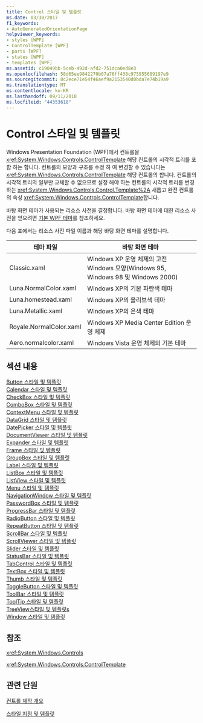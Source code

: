```yaml
---
title: Control 스타일 및 템플릿
ms.date: 03/30/2017
f1_keywords:
- AutoGeneratedOrientationPage
helpviewer_keywords:
- styles [WPF]
- ControlTemplate [WPF]
- parts [WPF]
- states [WPF]
- templates [WPF]
ms.assetid: c19049bb-5ceb-492d-afd2-751dca0ed8e3
ms.openlocfilehash: 58d65ee9842270b07a76ff438c975955689197e9
ms.sourcegitcommit: 8c2ece71e54f46aef9a2153540d0bda7e74b19a9
ms.translationtype: MT
ms.contentlocale: ko-KR
ms.lasthandoff: 09/11/2018
ms.locfileid: "44353618"
---
```

# <a name="control-styles-and-templates"></a>Control 스타일 및 템플릿
Windows Presentation Foundation (WPF)에서 컨트롤을 <xref:System.Windows.Controls.ControlTemplate> 해당 컨트롤의 시각적 트리를 포함 하는 합니다. 컨트롤의 모양과 구조를 수정 하 여 변경할 수 있습니다는 <xref:System.Windows.Controls.ControlTemplate> 해당 컨트롤의 합니다. 컨트롤의 시각적 트리의 일부만 교체할 수 없으므로 설정 해야 하는 컨트롤의 시각적 트리를 변경 하는 <xref:System.Windows.Controls.Control.Template%2A> 새롭고 완전 컨트롤의 속성 <xref:System.Windows.Controls.ControlTemplate>합니다.  
  
 바탕 화면 테마가 사용되는 리소스 사전을 결정합니다. 바탕 화면 테마에 대한 리소스 사전을 얻으려면 [기본 WPF 테마](https://go.microsoft.com/fwlink/?LinkID=158252)를 참조하세요.  
  
 다음 표에서는 리소스 사전 파일 이름과 해당 바탕 화면 테마를 설명합니다.  
  
|테마 파일|바탕 화면 테마|  
|----------------|-------------------|  
|Classic.xaml|Windows XP 운영 체제의 고전 Windows 모양(Windows 95, Windows 98 및 Windows 2000)|  
|Luna.NormalColor.xaml|Windows XP의 기본 파란색 테마|  
|Luna.homestead.xaml|Windows XP의 올리브색 테마|  
|Luna.Metallic.xaml|Windows XP의 은색 테마|  
|Royale.NormalColor.xaml|Windows XP Media Center Edition 운영 체제|  
|Aero.normalcolor.xaml|Windows Vista 운영 체제의 기본 테마|  
  
## <a name="in-this-section"></a>섹션 내용  
 [Button 스타일 및 템플릿](../../../../docs/framework/wpf/controls/button-styles-and-templates.md)  
 [Calendar 스타일 및 템플릿](../../../../docs/framework/wpf/controls/calendar-styles-and-templates.md)  
 [CheckBox 스타일 및 템플릿](../../../../docs/framework/wpf/controls/checkbox-styles-and-templates.md)  
 [ComboBox 스타일 및 템플릿](../../../../docs/framework/wpf/controls/combobox-styles-and-templates.md)  
 [ContextMenu 스타일 및 템플릿](../../../../docs/framework/wpf/controls/contextmenu-styles-and-templates.md)  
 [DataGrid 스타일 및 템플릿](../../../../docs/framework/wpf/controls/datagrid-styles-and-templates.md)  
 [DatePicker 스타일 및 템플릿](../../../../docs/framework/wpf/controls/datepicker-styles-and-templates.md)  
 [DocumentViewer 스타일 및 템플릿](../../../../docs/framework/wpf/controls/documentviewer-styles-and-templates.md)  
 [Expander 스타일 및 템플릿](../../../../docs/framework/wpf/controls/expander-styles-and-templates.md)  
 [Frame 스타일 및 템플릿](../../../../docs/framework/wpf/controls/frame-styles-and-templates.md)  
 [GroupBox 스타일 및 템플릿](../../../../docs/framework/wpf/controls/groupbox-styles-and-templates.md)  
 [Label 스타일 및 템플릿](../../../../docs/framework/wpf/controls/label-styles-and-templates.md)  
 [ListBox 스타일 및 템플릿](../../../../docs/framework/wpf/controls/listbox-styles-and-templates.md)  
 [ListView 스타일 및 템플릿](../../../../docs/framework/wpf/controls/listview-styles-and-templates.md)  
 [Menu 스타일 및 템플릿](../../../../docs/framework/wpf/controls/menu-styles-and-templates.md)  
 [NavigationWindow 스타일 및 템플릿](../../../../docs/framework/wpf/controls/navigationwindow-styles-and-templates.md)  
 [PasswordBox 스타일 및 템플릿](../../../../docs/framework/wpf/controls/passwordbox-syles-and-templates.md)  
 [ProgressBar 스타일 및 템플릿](../../../../docs/framework/wpf/controls/progressbar-styles-and-templates.md)  
 [RadioButton 스타일 및 템플릿](../../../../docs/framework/wpf/controls/radiobutton-styles-and-templates.md)  
 [RepeatButton 스타일 및 템플릿](../../../../docs/framework/wpf/controls/repeatbutton-syles-and-templates.md)  
 [ScrollBar 스타일 및 템플릿](../../../../docs/framework/wpf/controls/scrollbar-styles-and-templates.md)  
 [ScrollViewer 스타일 및 템플릿](../../../../docs/framework/wpf/controls/scrollviewer-styles-and-templates.md)  
 [Slider 스타일 및 템플릿](../../../../docs/framework/wpf/controls/slider-styles-and-templates.md)  
 [StatusBar 스타일 및 템플릿](../../../../docs/framework/wpf/controls/statusbar-styles-and-templates.md)  
 [TabControl 스타일 및 템플릿](../../../../docs/framework/wpf/controls/tabcontrol-styles-and-templates.md)  
 [TextBox 스타일 및 템플릿](../../../../docs/framework/wpf/controls/textbox-styles-and-templates.md)  
 [Thumb 스타일 및 템플릿](../../../../docs/framework/wpf/controls/thumb-syles-and-templates.md)  
 [ToggleButton 스타일 및 템플릿](../../../../docs/framework/wpf/controls/togglebutton-syles-and-templates.md)  
 [ToolBar 스타일 및 템플릿](../../../../docs/framework/wpf/controls/toolbar-styles-and-templates.md)  
 [ToolTip 스타일 및 템플릿](../../../../docs/framework/wpf/controls/tooltip-styles-and-templates.md)  
 [TreeView스타일 및 템플릿s](../../../../docs/framework/wpf/controls/treeview-styles-and-templates.md)  
 [Window 스타일 및 템플릿](../../../../docs/framework/wpf/controls/window-styles-and-templates.md)  
  
## <a name="reference"></a>참조  
 <xref:System.Windows.Controls>  
  
 <xref:System.Windows.Controls.ControlTemplate>  
  
## <a name="related-sections"></a>관련 단원  
 [컨트롤 제작 개요](../../../../docs/framework/wpf/controls/control-authoring-overview.md)  
  
 [스타일 지정 및 템플릿](../../../../docs/framework/wpf/controls/styling-and-templating.md)
